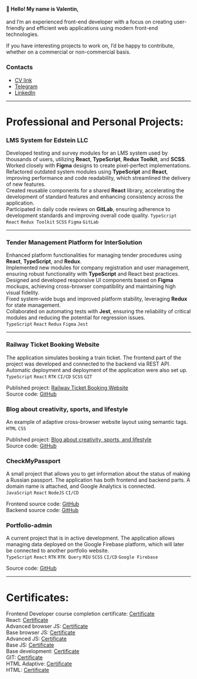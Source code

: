 #### 👋 Hello! My name is Valentin,
and I’m an experienced front-end developer with a focus on creating user-friendly and efficient web applications using modern front-end technologies. 

If you have interesting projects to work on, I’d be happy to contribute, whether on a commercial or non-commercial basis.

### Contacts  
- [CV link](https://drive.google.com/file/d/1VGtzjHFWmLcd_Kaj6FHVrbiDwld19_Wu/view)  
- [Telegram](https://t.me/spaceaper)  
- [LinkedIn](https://www.linkedin.com/in/korneev-v/)  

---

# Professional and Personal Projects:

### LMS System for Edstein LLC  
Developed testing and survey modules for an LMS system used by thousands of users, utilizing **React**, **TypeScript**, **Redux Toolkit**, and **SCSS**. Worked closely with **Figma** designs to create pixel-perfect implementations.  
Refactored outdated system modules using **TypeScript** and **React**, improving performance and code readability, which streamlined the delivery of new features.  
Created reusable components for a shared **React** library, accelerating the development of standard features and enhancing consistency across the application.  
Participated in daily code reviews on **GitLab**, ensuring adherence to development standards and improving overall code quality.
`TypeScript` `React` `Redux Toolkit` `SCSS` `Figma` `GitLab`  

---

### Tender Management Platform for InterSolution  
Enhanced platform functionalities for managing tender procedures using **React**, **TypeScript**, and **Redux**.  
Implemented new modules for company registration and user management, ensuring robust functionality with **TypeScript** and React best practices.  
Designed and developed responsive UI components based on **Figma** mockups, achieving cross-browser compatibility and maintaining high visual fidelity.  
Fixed system-wide bugs and improved platform stability, leveraging **Redux** for state management.  
Collaborated on automating tests with **Jest**, ensuring the reliability of critical modules and reducing the potential for regression issues.  
`TypeScript` `React` `Redux` `Figma` `Jest`  

---

### Railway Ticket Booking Website  
The application simulates booking a train ticket. The frontend part of the project was developed and connected to the backend via REST API. Automatic deployment and deployment of the application were also set up.  
`TypeScript` `React` `RTK` `CI/CD` `SCSS` `GIT`  
  
Published project: [Railway Ticket Booking Website](https://korneef.github.io/railway-booking-frontend/)  
Source code: [GitHub](https://github.com/korneef/railway-booking-frontend)  

### Blog about creativity, sports, and lifestyle  
An example of adaptive cross-browser website layout using semantic tags.  
`HTML` `CSS`  
  
Published project: [Blog about creativity, sports, and lifestyle](https://korneef.github.io/diplom-mq32/)  
Source code: [GitHub](https://github.com/korneef/diplom-mq32)  

### CheckMyPassport  
A small project that allows you to get information about the status of making a Russian passport. The application has both frontend and backend parts. A domain name is attached, and Google Analytics is connected.  
`JavaScript` `React` `NodeJS` `CI/CD`  

Frontend source code: [GitHub](https://github.com/korneef/checkmypassport)  
Backend source code: [GitHub](https://github.com/korneef/checkmypassport-backend)  

### Portfolio-admin
A current project that is in active development. The application allows managing data deployed on the Google Firebase platform, which will later be connected to another portfolio website.  
`TypeScript` `React` `RTK` `RTK Query` `MIU` `SCSS` `CI/CD` `Google Firebase`  
  
Source code: [GitHub](https://github.com/korneef/portfolio-admin)  

---

# Certificates:  
Frontend Developer course completion certificate: [Certificate](https://drive.google.com/file/d/1gDqqE2cqtCvH5RT15Ps_NlsNT_ZZP1VY/)  
React: [Certificate](https://drive.google.com/file/d/1zgVs8zYrE3tR-XiXhGzllJeK4iyee6nX/)  
Advanced browser JS: [Certificate](https://drive.google.com/file/d/1jpCzJPxEBjeFiTSorF47rmeBlqYPEWUA/)  
Base browser JS: [Certificate](https://drive.google.com/file/d/1WKExoQgtL2D2IHWrcWhOhaEVTsefGwio/)  
Advanced JS: [Certificate](https://drive.google.com/file/d/1PvjSEvCHnA0iBruV9N10nj_fNgz3ct8o/)  
Base JS: [Certificate](https://drive.google.com/file/d/1WjuE1I4x5Cz_t2EQhNM04q72P5TAkbIq/)  
Base development: [Certificate](https://drive.google.com/file/d/1x0vZIfY68abwBl23VjMIMnBDCre7oR4g/)  
GIT: [Certificate](https://drive.google.com/file/d/1OhVzkdzv3rGv9jJ1aqyLCvYCNAKFuAst/)  
HTML Adaptive: [Certificate](https://drive.google.com/file/d/11SXbmfv8LfBpFONVWa16aKYYmRt-y7zl/)  
HTML: [Certificate](https://drive.google.com/file/d/1rEf3vwuQr1FllaAwfhAxHMiShgqDd-Eb/)  
